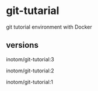 # git-tutarial

git tutorial environment with Docker

## versions

inotom/git-tutorial:3

inotom/git-tutorial:2

inotom/git-tutorial:1

